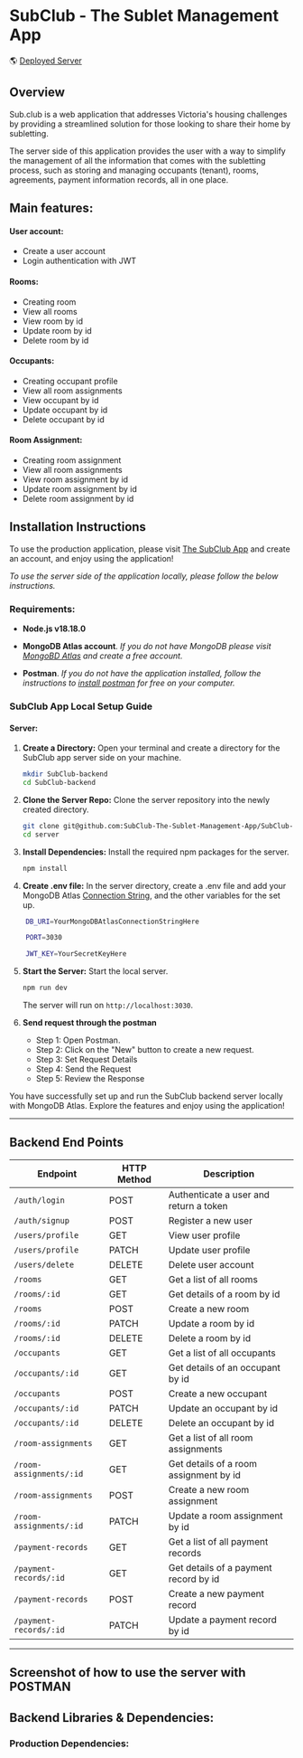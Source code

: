 # SubClub - The Sublet Management App

🌎 [Deployed Server](https://sub-club-ce3cc207c2f9.herokuapp.com/)

## Overview

Sub.club is a web application that addresses Victoria's housing challenges by providing a streamlined solution for those looking to share their home by subletting. 

The server side of this application provides the user with a way to simplify the management of all the information that comes with the subletting process, such as storing and managing occupants (tenant), rooms, agreements, payment information records, all in one place.

## Main features:


#### User account:

- Create a user account
- Login authentication with JWT

#### Rooms:

- Creating room 
- View all rooms
- View room by id
- Update room by id
- Delete room by id


#### Occupants:

- Creating occupant profile
- View all room assignments
- View occupant by id
- Update occupant by id
- Delete occupant by id


#### Room Assignment:

- Creating room assignment
- View all room assignments
- View room assignment by id
- Update room assignment by id
- Delete room assignment by id


## Installation Instructions

To use the production application, please visit [The SubClub App](https://thesubclubapp.netlify.app/) and create an account, and enjoy using the application!


*To use the server side of the application locally, please follow the below instructions.*

### Requirements:

- **Node.js v18.18.0**
- **MongoDB Atlas account**. *If you do not have MongoDB please visit [MongoBD Atlas](https://www.mongodb.com/docs/atlas/) and create a free account.*
 
- **Postman**. *If you do not have the application installed, follow the instructions to [install postman](https://www.postman.com/downloads/) for free on your computer.*

### SubClub App Local Setup Guide

#### Server:

1. **Create a Directory:**
   Open your terminal and create a directory for the SubClub app server side on your machine.

   ```bash
   mkdir SubClub-backend
   cd SubClub-backend
   ```

2. **Clone the Server Repo:**
   Clone the server repository into the newly created directory.

   ```bash
   git clone git@github.com:SubClub-The-Sublet-Management-App/SubClub-backend.git
   cd server
   ```

3. **Install Dependencies:**
   Install the required npm packages for the server.

   ```bash
   npm install
   ```

4. **Create .env file:**
    In the server directory, create a .env file and add your MongoDB Atlas [Connection String](https://www.mongodb.com/docs/guides/atlas/connection-string/), and the other variables for the set up.

```bash
    DB_URI=YourMongoDBAtlasConnectionStringHere

    PORT=3030

    JWT_KEY=YourSecretKeyHere
```

5. **Start the Server:**
   Start the local server.

   ```bash
   npm run dev
   ```

   The server will run on `http://localhost:3030`.

6. **Send request through the postman**

    - Step 1: Open Postman.
    - Step 2: Click on the "New" button to create a new request.
    - Step 3: Set Request Details
    - Step 4:  Send the Request
    - Step 5: Review the Response


You have successfully set up and run the SubClub backend server locally with MongoDB Atlas. Explore the features and enjoy using the application!
_____

## Backend End Points 

| Endpoint | HTTP Method | Description |
|----------|-------------|-------------|
| `/auth/login` | POST | Authenticate a user and return a token |
| `/auth/signup` | POST | Register a new user |
| `/users/profile` | GET | View user profile |
| `/users/profile` | PATCH | Update user profile |
| `/users/delete` | DELETE | Delete user account |
| `/rooms` | GET | Get a list of all rooms |
| `/rooms/:id` | GET | Get details of a room by id |
| `/rooms` | POST | Create a new room |
| `/rooms/:id` | PATCH | Update a room by id |
| `/rooms/:id` | DELETE | Delete a room by id |
| `/occupants` | GET | Get a list of all occupants |
| `/occupants/:id` | GET | Get details of an occupant by id |
| `/occupants` | POST | Create a new occupant |
| `/occupants/:id` | PATCH | Update an occupant by id |
| `/occupants/:id` | DELETE | Delete an occupant by id |
| `/room-assignments` | GET | Get a list of all room assignments |
| `/room-assignments/:id` | GET | Get details of a room assignment by id |
| `/room-assignments` | POST | Create a new room assignment |
| `/room-assignments/:id` | PATCH | Update a room assignment by id|
| `/payment-records` | GET | Get a list of all payment records |
| `/payment-records/:id` | GET | Get details of a payment record by id |
| `/payment-records` | POST | Create a new payment record |
| `/payment-records/:id` | PATCH | Update a payment record by id|

_____


## Screenshot of how to use the server with POSTMAN

## Backend Libraries & Dependencies:

### Production Dependencies:
